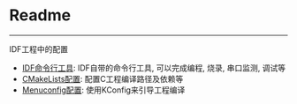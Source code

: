 # Readme
---

IDF工程中的配置

- [IDF命令行工具](./cmd-tool/Readme.md): IDF自带的命令行工具, 可以完成编程, 烧录, 串口监测, 调试等
- [CMakeLists配置](./CMakeLists.md): 配置C工程编译路径及依赖等
- [Menuconfig配置](./KConfig.md): 使用KConfig来引导工程编译